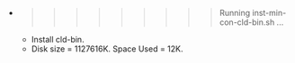 * >>>>>>>>> Running inst-min-con-cld-bin.sh ...
  * Install cld-bin.
  * Disk size = 1127616K. Space Used = 12K.
